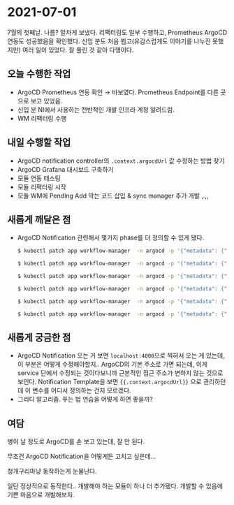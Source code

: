 # 2021-07-01

7월의 첫째날. 나름? 알차게 보냈다. 리팩터링도 일부 수행하고, Prometheus ArgoCD 연동도 성공했음을 확인했다. 신입 분도 처음 뵙고(유감스럽게도 이야기를 나누진 못했지만) 여러 일이 있었다. 잘 풀린 것 같아 다행이다.

## 오늘 수행한 작업

- ArgoCD Prometheus 연동 확인 → 바보였다. Prometheus Endpoint를 다른 곳으로 보고 있었음.
- 신입 분 NI에서 사용하는 전반적인 개발 인프라 계정 알려드림.
- WM 리팩터링 수행

## 내일 수행할 작업

- ArgoCD notification controller의 `.context.argocdUrl` 값 수정하는 방법 찾기
- ArgoCD Grafana 대시보드 구축하기
- 모듈 연동 테스팅
- 모듈 리팩터링 시작
- 모듈 WM에 Pending Add 막는 코드 삽입 & sync manager 추가 개발 ,.,,

## 새롭게 깨달은 점

- ArgoCD Notification 관련해서 몇가지 phase를 더 정의할 수 있게 됐다.

    ```bash
    $ kubectl patch app workflow-manager  -n argocd -p '{"metadata": {"annotations": {"notifications.argoproj.io/subscribe.on-sync-succeeded.slack":"ni-argocd"}}}' --type merge

    $ kubectl patch app workflow-manager  -n argocd -p '{"metadata": {"annotations": {"notifications.argoproj.io/subscribe.on-sync-failed.slack":"ni-argocd"}}}' --type merge

    $ kubectl patch app workflow-manager  -n argocd -p '{"metadata": {"annotations": {"notifications.argoproj.io/subscribe.on-health-degraded.slack":"ni-argocd"}}}' --type merge

    $ kubectl patch app workflow-manager  -n argocd -p '{"metadata": {"annotations": {"notifications.argoproj.io/subscribe.on-deployed.slack":"ni-argocd"}}}' --type merge

    $ kubectl patch app workflow-manager  -n argocd -p '{"metadata": {"annotations": {"notifications.argoproj.io/subscribe.on-sync-running.slack":"ni-argocd"}}}' --type merge

    $ kubectl patch app workflow-manager  -n argocd -p '{"metadata": {"annotations": {"notifications.argoproj.io/subscribe.on-sync-status-unknown.slack":"ni-argocd"}}}' --type merge
    ```

## 새롭게 궁금한 점

- ArgoCD Notification 오는 거 보면 `localhost:4000`으로 찍혀서 오는 게 있는데, 이 부분은 어떻게 수정해야할지.. ArgoCD의 기본 주소로 가면 되는데, 이게 service 단에서 수정되는 것이다보니까 근본적인 접근 주소가 변하지 않는 것으로 보인다. Notification Template을 보면 `{{.context.argocdUrl}}` 으로 관리하던데 이 변수를 어디서 정의하는 건지 모르겠다.
- 그리디 알고리즘. 푸는 법 연습을 어떻게 하면 좋을까?

## 여담

병이 날 정도로 ArgoCD를 손 보고 있는데, 잘 안 된다.

무조건 ArgoCD Notification을 어떻게든 고치고 싶은데...

청개구리마냥 동작하는게 눈물난다. 

일단 정상적으로 동작한다.. 개발해야 하는 모듈이 하나 더 추가됐다. 개발할 수 있음에 기쁜 마음으로 개발해보자.